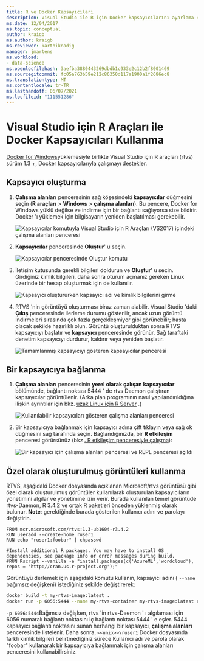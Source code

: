 ```yaml
---
title: R ve Docker Kapsayıcıları
description: Visual Studio ile R için Docker kapsayıcılarını ayarlama ve bunlara bağlanma.
ms.date: 12/04/2017
ms.topic: conceptual
author: kraigb
ms.author: kraigb
ms.reviewer: karthiknadig
manager: jmartens
ms.workload:
- data-science
ms.openlocfilehash: 3aefba3880443269dbdb1c933e2c12b2f8001469
ms.sourcegitcommit: fc05a763b59e212c86350d117a1900a1f2686ec8
ms.translationtype: MT
ms.contentlocale: tr-TR
ms.lasthandoff: 06/07/2021
ms.locfileid: "111551286"
---
```

# <a name="use-docker-containers-with-r-tools-for-visual-studio"></a>Visual Studio için R Araçları ile Docker Kapsayıcıları Kullanma

[Docker for Windows](https://www.docker.com/docker-windows)yüklemesiyle birlikte Visual Studio için R araçları (rtvs) sürüm 1.3 +, Docker kapsayıcılarıyla çalışmayı destekler.

## <a name="create-a-container"></a>Kapsayıcı oluşturma

1. **Çalışma alanları** penceresinin sağ köşesindeki **kapsayıcılar** düğmesini seçin (**R araçları**  >  **Windows**  >  **çalışma alanları**). Bu pencere, Docker for Windows yüklü değilse ve indirme için bir bağlantı sağlıyorsa size bildirir. Docker 'ı yüklemek için bilgisayarın yeniden başlatılması gerekebilir.

    ![Kapsayıcılar komutuyla Visual Studio için R Araçları (VS2017) içindeki çalışma alanları penceresi](media/container-workspaces-window.png)

1. **Kapsayıcılar** penceresinde **Oluştur**' u seçin.

    ![Kapsayıcılar penceresinde Oluştur komutu](media/containers-window-create.png)

1. İletişim kutusunda gerekli bilgileri doldurun ve **Oluştur**' u seçin. Girdiğiniz kimlik bilgileri, daha sonra oturum açmanız gereken Linux üzerinde bir hesap oluşturmak için de kullanılır.

    ![Kapsayıcı oluştururken kapsayıcı adı ve kimlik bilgilerini girme](media/containers-window-create-fill.png)

1. RTVS 'nin görüntüyü oluşturması biraz zaman alabilir. Visual Studio 'daki **Çıkış** penceresinde ilerleme durumu gösterilir, ancak uzun görüntü İndirmeleri sırasında çok fazla gerçekleşmiyor gibi görünebilir; hasta olacak şekilde hazırlıklı olun. Görüntü oluşturulduktan sonra RTVS kapsayıcıyı başlatır ve **kapsayıcı** penceresinde görünür. Sağ taraftaki denetim kapsayıcıyı durdurur, kaldırır veya yeniden başlatır.

    ![Tamamlanmış kapsayıcıyı gösteren kapsayıcılar penceresi](media/containers-window-created.png)

## <a name="connect-to-a-container"></a>Bir kapsayıcıya bağlanma

1. **Çalışma alanları** penceresinin **yerel olarak çalışan kapsayıcılar** bölümünde, bağlantı noktası 5444 ' de rtvs Daemon çalıştıran kapsayıcılar görüntülenir. (Arka plan programının nasıl yapılandırıldığına ilişkin ayrıntılar için bkz. [uzak Linux için R Server](setting-up-remote-r-service-on-linux.md) .)

    ![Kullanılabilir kapsayıcıları gösteren çalışma alanları penceresi](media/workspaces-window-running-containers.png)

1. Bir kapsayıcıya bağlanmak için kapsayıcı adına çift tıklayın veya sağ ok düğmesini sağ tarafında seçin. Bağlandığınızda, bir **R etkileşim** penceresi görürsünüz (bkz [. R etkileşim penceresiyle çalışma](interactive-repl-for-r-in-visual-studio.md)):

    ![Bir kapsayıcı için çalışma alanları penceresi ve REPL penceresi açıldı](media/workspaces-window-container-connected.png)

## <a name="use-custom-built-images"></a>Özel olarak oluşturulmuş görüntüleri kullanma

RTVS, aşağıdaki Docker dosyasında açıklanan Microsoft/rtvs görüntüsü gibi özel olarak oluşturulmuş görüntüler kullanılarak oluşturulan kapsayıcıların yönetimini algılar ve yönetimine izin verir. Burada kullanılan temel görüntüde rtvs-Daemon, R 3.4.2 ve ortak R paketleri önceden yüklenmiş olarak bulunur. **Note**: gerektiğinde burada gösterilen kullanıcı adını ve parolayı değiştirin.

```docker
FROM mcr.microsoft.com/rtvs:1.3-ub1604-r3.4.2
RUN useradd --create-home ruser1
RUN echo "ruser1:foobar" | chpasswd

#Install additional R packages. You may have to install OS dependencies, see package info or error messages during build.
#RUN Rscript --vanilla -e "install.packages(c('AzureML','wordcloud'), repos = 'http://cran.us.r-project.org');"
```

Görüntüyü derlemek için aşağıdaki komutu kullanın, kapsayıcı adını ( `--name` bağımsız değişkeni) istediğiniz şekilde değiştirerek:

```bash
docker build -t my-rtvs-image:latest .
docker run -p 6056:5444 --name my-rtvs-container my-rtvs-image:latest rtvsd
```

`-p 6056:5444`Bağımsız değişken, rtvs 'in rtvs-Daemon ' ı algılaması için 6056 numaralı bağlantı noktasını iç bağlantı noktası 5444 ' e eşler. 5444 kapsayıcı bağlantı noktasını sunan herhangi bir kapsayıcı, **çalışma alanları** penceresinde listelenir. Daha sonra,  `<<unix>>\ruser1` Docker dosyasında farklı kimlik bilgileri belirtmediğiniz sürece Kullanıcı adı ve parola olarak "foobar" kullanarak bir kapsayıcıya bağlanmak için çalışma alanları penceresini kullanabilirsiniz.
